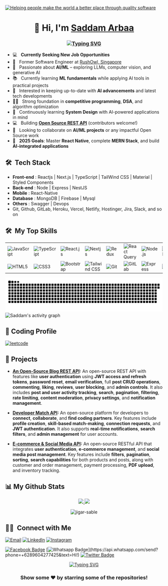 <p>
<a href="https://www.linkedin.com/in/saddamarbaa/">
  <img
    alt="Helping people make the world a better place through quality software"
    src="/images/banner-01.jpg"
  />
</a>
</P>

<h1 align="center">👋 Hi, I'm <a href="https://www.linkedin.com/in/saddamarbaa/" target="_blank"> Saddam Arbaa </a></h1>
<h3 align="center">
  
[![Typing SVG](https://readme-typing-svg.herokuapp.com?lines=Full-Stack+Web+Developer+;JavaScript+%7C+React+%2B+Redux%7CNext+js;Nodejs+%7C+Express+%7C+MongoDB)](https://git.io/typing-svg)
</h3>



- 💻 &nbsp; **Currently Seeking New Job Opportunities**  
- 👯 &nbsp; Former Software Engineer at [RushOwl, Singapore](https://rushowl.sg)
- 🤖 &nbsp; Passionate about **AI/ML** – exploring LLMs, computer vision, and generative AI  
- 📚 &nbsp; Currently learning **ML fundamentals** while applying AI tools in practical projects  
- 👯 &nbsp; Interested in keeping up-to-date with **AI advancements** and latest tech developments  
- ✍🏻 &nbsp; Strong foundation in **competitive programming**, **DSA**, and algorithm optimization  
- 🌱 &nbsp; Continuously learning **System Design** with AI-powered applications in mind  
- 💻 &nbsp; Building [**Open Source REST API**](https://github.com/saddamarbaa/node-express-mongodb-typescript-blog-rest-api) (contributors welcome!)  
- 🤝 &nbsp; Looking to collaborate on **AI/ML projects** or any impactful Open Source work  
- 🎯 &nbsp; **2025 Goals**: Master **React Native**, complete **MERN Stack**, and build **AI-integrated applications** 

<!-- - 👨‍💻 &nbsp; Portfolio Project: [https://portfolio-react-529g.vercel.app](https://portfolio-react-529g.vercel.app) -->
<!-- - 💻 &nbsp; **Currently Seeking New Job Opportunities** -->
<!-- - 👯 &nbsp; Former Software Engineer at RushOwl, Singapore -->
<!-- - 👯 &nbsp; I’m interested in keeping up-to-date with latest technological developments -->
<!-- - ✍🏻 &nbsp; Strong foundation in **competitive programming**, **DSA**, and algorithm optimization   -->
<!-- - 🌱 &nbsp; Continuously learning **Data Structures**, **Algorithms**, and **System Design** -->
<!-- - 💻 &nbsp; Building [**Open Source REST API**](https://github.com/saddamarbaa/node-express-mongodb-typescript-blog-rest-api) (contributors welcome!)  -->
<!-- - 👯 &nbsp;  Looking forward to collaborate on any Open Source project which I consider interesting or useful -->
<!-- - 🎯 &nbsp; **2025 Goals**: Master **React Native**, complete **MERN Stack**, and build **AI-integrated applications**  -->



<h2> 🛠 &nbsp;Tech Stack</h2>

- <b>Front-end</b> : Reactjs | Next.js | TypeScript | TailWind CSS | Material | Styled Components
- <b>Back-end</b> : Node | Express | NestJS
- <b>Mobile</b> : React-Native
- <b>Database</b> : MongoDB | Firebase | Mysql
- <b>Others</b> : Swagger | Devops
- Git, Github, GitLab, Heroku, Vercel, Netlify, Hostinger, Jira, Slack, and so on

<h2> 🛠 &nbsp;My Top Skills</h2>

<table>
    <tr>
        <td>
            <img src="https://img.icons8.com/nolan/2x/javascript.png" title="JavaScript" width="100" alt="JavaScript">
        </td>
        <td>
            <img src="https://img.icons8.com/color/2x/typescript.png" title="TypeScript" width="100" alt="TypeScript">
        </td>
        <td>
            <img src="https://www.vectorlogo.zone/logos/reactjs/reactjs-icon.svg" title="React" width="100" alt="React.js">
        </td>
        <td>
            <img src="https://upload.wikimedia.org/wikipedia/commons/thumb/8/8e/Nextjs-logo.svg/800px-Nextjs-logo.svg.png" title="Nextjs" width="100" alt="Nextjs">
        </td>
        <td>
            <img src="https://redux.js.org/img/redux-logo-landscape.png" title="Redux" width="100" alt="Redux">
        </td>
        <td>
            <img src="https://decode.agency/wp-content/uploads/2023/05/React-Query-logo.png" title="React Query" width="100" alt="React Query">
        </td>
        <td>
            <img src="https://img.icons8.com/color/2x/nodejs.png" title="Node.js" width="100" alt="Node.js">
        </td>
        <td>
            <img src="https://cdn.iconscout.com/icon/free/png-128/mongodb-4-1175139.png" title="MongoDB" width="100" alt="MongoDB">
        </td>
    </tr>
    <tr>
        <td>
            <img src="https://img.icons8.com/color/2x/html-5.png" title="HTML5" width="100" alt="HTML5">
        </td>
        <td>
            <img src="https://img.icons8.com/color/2x/css3.png" title="CSS3" width="100" alt="CSS3">
        </td>
        <td>
            <img src="https://img.icons8.com/color/2x/bootstrap.png" title="Bootstrap" width="100" alt="Bootstrap">
        </td>
        <td>
            <img src="https://w7.pngwing.com/pngs/106/519/png-transparent-tailwind-css-hd-logo-thumbnail.png" title="Tailwind CSS" width="100" alt="Tailwind CSS">
        </td>
        <td>
            <img src="https://img.icons8.com/nolan/2x/github.png" title="Git" width="100" alt="Git">
        </td>
        <td>
            <img src="https://www.vectorlogo.zone/logos/gitlab/gitlab-icon.svg" title="GitLab" width="100" alt="GitLab">
        </td>
        <td>
            <img src="https://w7.pngwing.com/pngs/1006/374/png-transparent-web-development-node-js-socket-io-javascript-network-socket-modernization-miscellaneous-logo-web-application-thumbnail.png" title="Express" width="100" alt="Express">
        </td>
        <td>
            <img src="https://img.icons8.com/color/344/java-coffee-cup-logo.png" title="Java" width="100" alt="Java">
        </td>
    </tr>
</table>


<picture>
  <source media="(prefers-color-scheme: dark)" srcset="https://raw.githubusercontent.com/saddamarbaa/saddamarbaa/output/github-snake-dark.svg" />
  <source media="(prefers-color-scheme: light)" srcset="https://raw.githubusercontent.com/saddamarbaa/saddamarbaa/output/github-snake.svg" />
  <img alt="github-snake" src="https://raw.githubusercontent.com/saddamarbaa/saddamarbaa/output/github-snake.svg" />
</picture>


 <img alt="Saddam's activity graph" src="https://github-readme-activity-graph.vercel.app/graph?username=saddamarbaa&theme=react-dark" />





<h2>‍🎃 Coding Profile </h2>

[![leetcode](https://img.shields.io/badge/-LeetCode-FFA116?style=for-the-badge&logo=LeetCode&logoColor=black)](https://leetcode.com/u/saddamarbaa/)

<h2> 🌟 Projects </h2>

- **[An Open-Source Blog REST API](https://github.com/saddamarbaa/node-express-mongodb-typescript-blog-rest-api/):** An open-source REST API with features like **user authentication** using **JWT access and refresh tokens**, **password reset**, **email verification**, full **post CRUD operations**, **commenting**, **liking**, **reviews**, **user blocking**, and **admin controls**. It also includes **post and user activity tracking**, **search**, **pagination**, **filtering**, **rate limiting**, **content moderation**, **privacy settings**, and **notification management**.
  
- **[Developer Match API](https://github.com/saddamarbaa/node-express-mongodb-developer-match-rest-api/):** An open-source platform for developers to **connect**, **collaborate**, and **find coding partners**. Key features include **profile creation**, **skill-based match-making**, **connection requests**, and **JWT authentication**. It also supports **real-time notifications**, **search filters**, and **admin management** for user accounts.

- **[E-commerce & Social Media API](https://github.com/saddamarbaa/node-express-mongodb-typescript-ecom-social-rest-api):** An open-source RESTful API that integrates **user authentication**, **e-commerce management**, and **social media post management**. Key features include **filters**, **pagination**, **sorting**, **search capabilities** for both products and posts, along with customer and order management, payment processing, **PDF upload**, and inventory tracking.

<!-- - **[Personal Portfolio](https://portfolio-react-529g.vercel.app):** A personal portfolio built with React to showcase my projects and skills. **Check it out for more projects!** -->



<h2> 📊 My Github Stats </h2>
<p align="center">
<a href="https://github.com/saddamarbaa">
  <img height="180em" src="https://github-readme-stats.vercel.app/api?username=saddamarbaa&show_icons=true&theme=algolia&include_all_commits=true&count_private=true"/>
  <img height="180em" src="https://github-readme-stats.vercel.app/api/top-langs/?username=saddamarbaa&layout=compact&langs_count=8&theme=algolia"/>
</a>
</p>

<div align="center">
<p><img align="center" src="https://github-readme-streak-stats.herokuapp.com/?user=saddamarbaa&theme=dark" alt="jigar-sable" /></p>
 </div>


<h2> 🤝🏻 &nbsp;Connect with Me </h2>

<p>
<a href="mailto:saddamarbaas@gmail.com"><img alt="Email" src="https://img.shields.io/badge/Email-saddamarbaas@gmail.com-blue?style=flat-square&logo=gmail"></a>
<a href="https://www.linkedin.com/in/saddamarbaa/"><img alt="LinkedIn" src="https://img.shields.io/badge/LinkedIn-Saddam%20Arbaa%20-blue?style=flat-square&logo=linkedin"></a>
<a href="https://www.instagram.com/saddam.dev/"><img alt="Instagram" src="https://img.shields.io/badge/Instagram-saddam_arbaa__-blue?style=flat-square&logo=instagram"></a>

[![Facebook Badge](https://img.shields.io/badge/-Facebook-3b5998?style=flat-square&labelColor=3b5998&logo=facebook&logoColor=white&link=https://www.facebook.com/weltonpfelix/)](https://www.facebook.com/saddam.arbaa)
[![Whatsapp Badge](https://img.shields.io/badge/-Whatsapp-4CA143?style=flat-square&labelColor=4CA143&logo=whatsapp&logoColor=white&link=https://api.whatsapp.com/send?phone=+6289604277425&text=Hi!)](https://api.whatsapp.com/send?phone=+6289604277425&text=Hi!)
[![Twitter Badge](https://img.shields.io/badge/-Twitter-1da1f2?style=flat-square&labelColor=1da1f2&logo=twitter&logoColor=white&link=https://www.twitter.com/_weltonfelix/)](https://twitter.com/ArbaaSaddam/)

</p>



<!--Thanks for stopping by! 😊  -->
<!--[![](https://visitcount.itsvg.in/api?id=saddamarbaa&icon=0&color=0)](https://visitcount.itsvg.in)-->


<div align="center">
   <a href="https://git.io/typing-svg">
      <img src="https://readme-typing-svg.demolab.com?font=Sedan+SC&weight=500&size=30&pause=1000&color=F63024&background=6883FF00&center=true&vCenter=true&random=false&width=435&lines=Thanks+For+Visiting+!" alt="Typing SVG" />
   </a>
  <h3>Show some ❤️ by starring some of the repositories!</h3>



<!-- ![](./gifs/code.gif) -->
